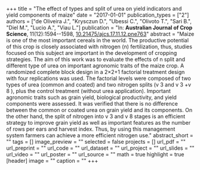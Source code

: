 +++
title = "The effect of types and split of urea on yield indicators and yield components of maize"
date = "2017-01-01"
publication_types = ["2"]
authors = ["de Oliveira J.", "Krysczun D.", "Ubessi C.", "Olivoto T.", "Sari B.", "Diel M.", "Lucio A.", "Viau L."]
publication = "In: **Australian Journal of Crop Science**, 11(12):1594--1598, [10.21475/ajcs.17.11.12.pne763](10.21475/ajcs.17.11.12.pne763)"
abstract = "Maize is one of the most important cereals in the world. The productive potential of this crop is closely associated with nitrogen (n) fertilization, thus, studies focused on this subject are important in the development of cropping strategies. The aim of this work was to evaluate the effects of n split and different type of urea on important agronomic traits of the maize crop. A randomized complete block design in a 2×2+1 factorial treatment design with four replications was used. The factorial levels were composed of two types of urea (common and coated) and two nitrogen splits (v 3 and v 3 +v 8 ), plus the control treatment (without urea application). Important agronomic traits such as grain yield, biological productivity, and yield components were assessed. It was verified that there is no difference between the common or coated urea on grain yield and its components. On the other hand, the split of nitrogen into v 3 and v 8 stages is an efficient strategy to improve grain yield as well as important features as the number of rows per ears and harvest index. Thus, by using this management system farmers can achieve a more efficient nitrogen use."
abstract_short = ""
tags = []
image_preview = ""
selected = false
projects = []
url_pdf = ""
url_preprint = ""
url_code = ""
url_dataset = ""
url_project = ""
url_slides = ""
url_video = ""
url_poster = ""
url_source = ""
math = true
highlight = true
[header]
image = ""
caption = ""
+++
